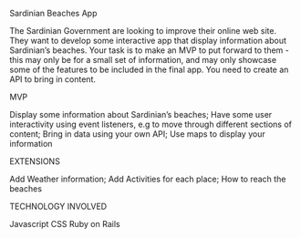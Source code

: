Sardinian Beaches App

The Sardinian Government are looking to improve their online web site. They want to develop some interactive app that display information about Sardinian’s beaches. Your task is to make an MVP to put forward to them - this may only be for a small set of information, and may only showcase some of the features to be included in the final app. You need to create an API to bring in content.


MVP

Display some information about Sardinian’s beaches;
Have some user interactivity using event listeners, e.g to move through different sections of content;
Bring in data using your own API;
Use maps to display your information

EXTENSIONS

Add Weather information;
Add Activities for each place;
How to reach the beaches

TECHNOLOGY INVOLVED

Javascript
CSS
Ruby on Rails



